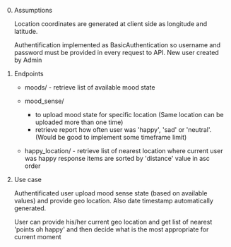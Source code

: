 0. Assumptions

    Location coordinates are generated at client side as longitude and latitude.
    
    Authentification implemented as BasicAuthentication so username and password must be provided in every request to API.
    New user created by Admin
     
1. Endpoints
    - moods/ - retrieve list of available mood state 
    - mood_sense/ 
        - to upload mood state for specific location (Same location can be uploaded more than one time)
        - retrieve report how often user was 'happy', 'sad' or 'neutral'. (Would be good to implement some timeframe limit) 
                    
    - happy_location/ - retrieve list of nearest location where current user was happy 
    response items are sorted by 'distance' value in asc order
    
2. Use case

    Authentificated user upload mood sense state (based on available values) and provide geo location. 
    Also date timestamp automatically generated.   
    
    User can provide his/her current geo location and get list of nearest 'points oh happy' 
    and then decide what is the most appropriate for current moment 